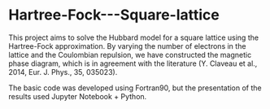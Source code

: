 # Hartree-Fock---Square-lattice
This project aims to solve the Hubbard model for a square lattice using the Hartree-Fock approximation. 
By varying the number of electrons in the lattice and the Coulombian repulsion, we have constructed the magnetic phase diagram, 
which is in agreement with the literature (Y. Claveau et al., 2014, Eur. J. Phys., 35, 035023).

The basic code was developed using Fortran90, but the presentation of the results used Jupyter Notebook + Python.

